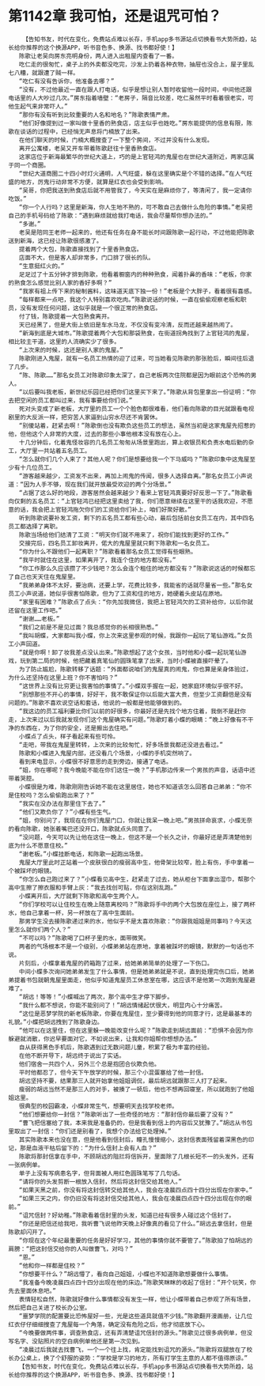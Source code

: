 # 第1142章 我可怕，还是诅咒可怕？
        【告知书友，时代在变化，免费站点难以长存，手机app多书源站点切换看书大势所趋，站长给你推荐的这个换源APP，听书音色多、换源、找书都好使！】
       陈歌让老吴向房东亮明身份，两人进入出租屋内查看了一番。
       吃仁走的很匆忙，桌子上的外卖都没吃完，沙发上扔着各种衣物，抽屉也没合上，屋子里乱七八糟，就跟遭了贼一样。
       “吃仁有没有告诉你，他准备去哪？”
       “没有，不过他最近一直在跟人打电话，似乎是想让别人暂时收留他一段时间，中间他还跟电话里的人大吵过几次。”房东指着墙壁：“老房子，隔音比较差，吃仁虽然平时看着很老实，可他生起气来非常吓人。”
       “那你有没有听到比较重要的人名和地名？”陈歌表情严肃。
       “他们好像提到过一家叫做十里香的熟食店，店主似乎也姓吃。”房东能提供的信息有限，陈歌在谈话的过程中，已经悄无声息将门楠放了出来。
       在他们聊天的时候，门楠大概搜查了一下整个房间，不过并没有什么发现。
       离开公寓楼，老吴又开车带着陈歌赶往十里香熟食店。
       这家店位于新海最繁华的世纪大道上，巧的是上官轻鸿的鬼屋也在世纪大道附近，两家店属于同一个商圈。
       “世纪大道商圈二十四小时灯火通明，人气旺盛，躲在这里确实是个不错的选择。”在人气旺盛的地方，厉鬼行动非常不方便，就算是红衣也会受到影响。
       “吴哥，你把我送到熟食店后就不用管我了，今天实在是麻烦你了，等清闲了，我一定请你吃饭。”
       “你一个人行吗？这里是新海，你人生地不熟的，可不敢自己去做什么危险的事情。”老吴把自己的手机号码给了陈歌：“遇到麻烦就给我打电话，我会尽量帮你想办法的。”
       “多谢。”
       老吴是陪同王老师一起来的，他还有任务在身不能长时间跟陈歌一起行动，不过他能把陈歌送到新海，这已经让陈歌很感激了。
       提着两个大包，陈歌直接找到了十里香熟食店。
       店面不大，但是客人却非常多，门口排了很长的队。
       “生意挺红火的。”
       足足过了十五分钟才排到陈歌，他看着橱窗内的种种熟食，闻着扑鼻的香味：“老板，你家的熟食怎么感觉比别人家的香好多啊？”
       “我家有祖上传下来的秘制酱料，这味道天底下独一份！”老板是个大胖子，看着很有喜感。
       “每样都来一点吧，我这个人特别喜欢吃肉。”陈歌说话的时候，一直在偷偷观察老板和职员，没有发现任何问题，这似乎就是一个很正常的熟食店。
       付了钱，陈歌提着一大包熟食离开。
       天已经黑了，但是大街上依旧是车水马龙，不仅没有变冷清，反而还越来越热闹了。
       “新海到底是大城市。”陈歌提着两个大包和那袋熟食，在街道拐角找到了上官轻鸿的鬼屋，相比较主干道，这里的人流确实少了很多。
       “上次来的时候，这还是别人家的鬼屋。”
       陈歌刚进入鬼屋，就有一名员工热情的迎了过来，可当她看见陈歌的那张脸后，瞬间往后退了几步。
       “陈、陈歌……”那名女员工对陈歌印象太深了，自己老板两次住院都是因为眼前这个恐怖的男人。
       “以后要叫我老板，新世纪乐园已经把你们这里买下来了。”陈歌从背包里拿出一份证明：“你去把空闲的员工都叫过来，我有事要给你们说。”
       死对头变成了新老板，大厅里的员工一个个脸色都很难看，他们看向陈歌的目光就跟看电视剧里的大反派一样，把穷苦人家逼到山穷水尽还不肯罢休。
       “别傻站着，赶紧去啊！”陈歌倒也没有欺负这些员工的想法，虽然当初是这家鬼屋先招惹的他，但他这个人非常的大度，过去的那些小事他根本没有放在心上。
       十几分钟后，化着鬼怪妆容的几名员工匆匆从场景里跑出，算上收银员和负责水电后勤的杂工，大厅里一共站着五名员工。
       “怎么就你们几个人来了？其他人呢？你们是想要给我一个下马威吗？”陈歌印象中这鬼屋至少有十几位员工。
       “游客越来越少，工资发不出来，再加上闹鬼的传闻，很多人选择自离。”那名女员工小声说道：“因为人手不够，现在我们就开放最受欢迎的两个分场景。”
       “占据了这么好的地段，游客居然会越来越少？看来上官轻鸿真要好好反思一下了。”陈歌看向仅剩的五名员工：“上官轻鸿已经把这里卖给了我，你们愿意继续在这里干的话我欢迎，不愿意的话，我会把上官轻鸿拖欠你们的工资给你们补上，咱们好聚好散。”
       听到陈歌说要补发工资，剩下的五名员工都有些心动，最后包括前台女员工在内，其中四名员工都选择了离职。
       陈歌当场给他们结清了工资：“明天你们就不用来了，祝你们能找到更好的工作。”
       交接完后，四名员工卸妆离开，偌大的鬼屋里就只剩下陈歌和一名女员工。
       “你为什么不跟他们一起离职？”陈歌看着那名女员工觉得有些眼熟。
       “我平时就住在这里，如果离开了，我连个住的地方都没有。”
       “你工作那么久应该攒了不少钱吧？怎么会连个租住的地方都没有？”陈歌说这话的时候都忘了自己也天天住在鬼屋里。
       “我弟弟身体不太好，要治病，还要上学，花费比较多，我能省的话就尽量省一些。”那名女员工小声说道，她似乎很害怕陈歌，但为了工资和住的地方，她硬着头皮站在原地。
       “家里有困难？”陈歌点了点头：“你先加我微信，我把上官轻鸿欠的工资补给你，以后你就还留在这里工作吧。”
       “谢谢……老板。”
       “我们之前是不是见过面？我总感觉你的长相很熟悉。”
       “我叫胡蝶，大家都叫我小蝶，你上次来这里参观的时候，我跟你一起玩了笔仙游戏。”女员工小声回道。
       “就是你啊！卸了妆我差点没认出来。”陈歌想起了这个女孩，当时他和小蝶一起玩笔仙游戏，玩到第二局的时候，他把藏着真笔仙的圆珠笔拿了出来，当时小蝶被直接吓晕了。
       为了防止尴尬，陈歌转移了话题：“外面都说咱们的鬼屋真的闹鬼，你也算是亲身体验过，为什么还坚持在这里上班？你不害怕吗？”
       “这世界上没有比穷更让我害怕的事情了。”小蝶双手握在一起，她家庭环境似乎很不好。
       “别想那些不开心的事情，好好干，我不敢保证你以后能大富大贵，但至少工资翻倍是没有问题的。”陈歌不喜欢说空话和套话，他说的一般都是他能够做到的。
       “我这边的员工福利要比你们以前的好很多，你最好还是先找个地方住着，我倒不是赶你走，上次来过以后我就发现你们这个鬼屋确实有问题。”陈歌盯着小蝶的眼睛：“晚上好像有不干净的东西在，为了你的安全，还是搬出去住吧。”
       小蝶点了点头，样子看起来有些可怜。
       “走吧，带我在鬼屋里转转，上次来的比较匆忙，好多场景我都还没进去看过。”
       陈歌和小蝶进入鬼屋内部，还没看几个场景，小蝶的手机突然响了。
       看到来电显示，小蝶很不好意思的走到旁边，接通了电话。
       “姐，你在哪呢？我今晚能不能在你们这住一晚？”手机那边传来一个男孩的声音，话语中还带着哭腔。
       小蝶很是为难，陈歌刚刚告诉她不能在这里居住，她也不知道该怎么回答自己弟弟：“你不是住校吗？怎么偷偷跑出来了？”
       “我实在没办法在那里住下去了。”
       “他们又欺负你了？”小蝶有些生气。
       “姐，你别问了，我现在在你们鬼屋门口，你就让我呆一晚上吧。”男孩拼命哀求，小蝶无奈的看向陈歌，她张着嘴巴还没开口，陈歌就点头同意了。
       “没问题，今天可以先让他在这住一晚上，但这不是一个长久之计，你最好还是弄清楚他到底为什么不愿意住校。”
       “谢老板。”小蝶挂断电话，和陈歌一起跑出场景。
       鬼屋大厅里此时正站着一个皮肤很白的瘦弱高中生，他骨架比较窄，脸上有伤，手中拿着一个被踩坏的眼镜。
       “你怎么自己跑过来了？”小蝶看见高中生，赶紧走了过去，她从柜台下面拿出湿巾，帮那个高中生擦了擦衣服和手臂上灰：“我去找创可贴，你在这别乱跑。”
       小蝶离开后，大厅就剩下陈歌和高中生两个人。
       “你们学校可以让住校生在晚上随意离校吗？”陈歌将手中的两个大包放在座位上，接了两杯水，他自己拿着一杯，另一杯放在了高中生面前。
       那男学生没去接陈歌递过来的水，他似乎不是太喜欢陈歌：“你跟我姐姐是同事吗？今天这里怎么就你们两个人？”
       “不可以吗？”陈歌喝了口杯子里的水，面带微笑。
       两者的气场根本不是一个级别，小蝶弟弟站在原地，拿着被踩坏的眼镜，默默的一句话也不说。
       片刻后，小蝶拿着鬼屋的药箱跑了过来，给她弟弟简单的处理了一下伤口。
       中间小蝶多次询问她弟弟发生了什么事情，但是她弟弟就是不说，直到处理完伤口后，她弟弟提着书包就朝鬼屋里面走，他似乎知道鬼屋员工休息室在哪，这应该不是他第一次跑到鬼屋避难了。
       “胡远！等等！”小蝶喊出了两次，那个高中生才停下脚步。
       “我什么都不想说，你能不能别问了！”胡远情绪起伏很大，明显内心十分痛苦。
       “这位是恶梦学院的新老板陈歌，你要在鬼屋住，至少要得到他的同意才行，这是最基本的礼貌。”小蝶把胡远拽到了陈歌身边。
       “他可以在这里住，但在这里躲一晚能改变什么呢？”陈歌走到胡远面前：“恐惧不会因为你躲避就消散，你迟早要面对它，不如说出来，让我和你姐帮你想想办法。”
       自从获得黑色手机后，陈歌遇到过无数问题儿童，积累了极为丰富的经验。
       在他不断开导下，胡远终于说出了实话。
       他们宿舍一共四个人，另外三个总是抱团合伙欺负他。
       平时他都忍了，但今天下午放学的时候，那三个小混蛋塞给了他一封信。
       胡远坚持不要，结果那三人就开始拿他姐姐调侃，最后胡远就跟那三人打了起来。
       瘦弱的胡远当然不是那三人的对手，被揍了一顿后，他也不想再回寝室，所以就跑到了他姐姐这里。
       很典型的校园霸凌，小蝶非常生气，想要明天去找学校老师。
       “他们想要给你一封信？”陈歌听出了一些奇怪的地方：“那封信你最后要了没有？”
       “曹飞把信塞给了我，本来我是准备扔的，但是我看到信上的内容后又犹豫了。”胡远从书包里取出了一封信：“你们还是别看了，我想个办法给它处理掉。”
       其实陈歌本来也没在意，但是他看到信封后，瞳孔慢慢缩小，这封信表面残留着深黑色的印记，那是血液干枯后留下的：“为什么信封上会有人血？”
       陈歌将那封信拿在手中，不顾胡远的阻拦将信拆开，里面除了几根长短不一的头发外，还有一张病例单。
       单子上没有写病患名字，但背面被人用红色圆珠笔写了几句话。
       “请将你的头发剪断一根放入信封，然后将这封信交给其他人。”
       “如果天黑之前，你没有将这封信转交给其他人，我会在凌晨四点四十四分出现在你家中。”
       “如果三天之内，你仍旧没有将这封信交给其他人，我会在凌晨四点四十四分出现在你的眼前。”
       “诅咒信封？好幼稚。”陈歌看着信封里的头发，知道已经有很多人碰过这个信封了。
       “你还是把信还给我吧，我听曹飞说他昨天晚上好像真的看见了什么。”胡远去拿信封，但是陈歌却闪开了。
       “你现在这个年纪最重要的任务是好好学习，其他的事情你就不要管了。”陈歌拍了怕胡远的肩膀：“把这封信交给你的人叫做曹飞，对吗？”
       “恩。”
       “他和你一样都是住校？”
       “你想要干什么？”胡远懵了，看向自己姐姐，小蝶也不知道陈歌想要做什么事情。
       “我准备今晚凌晨四点四十四分出现在他的床边。”陈歌笑眯眯的收起了信封：“开个玩笑，你先去里面休息吧。”
       表情轻松自然，陈歌就好像什么事情都没有发生一样，他让小蝶带着自己参观了所有场景，然后把自己关进了校长办公室。
       “噩梦学院的配置要比恐怖屋好一些，光是这些道具就值不少钱。”陈歌翻开漫画册，让几位红衣仔仔细细搜查了鬼屋每一个角落，确定没有危险之后，他才彻底放下心。
       “今晚要做两件事，调查熟食店，还有弄清楚诅咒信封的源头。”陈歌见过很多病例单，但没写名字、没贴照片的空白病例单他还是第一次见到。
       “凌晨过后我就去找曹飞，一个一个往上找，肯定能找到诅咒的源头。”陈歌将双腿放在了校长办公桌上，换了个舒服的姿势：“学校是学习的地方，所有打学生主意的人都不值得原谅。”
       【告知书友，时代在变化，免费站点难以长存，手机app多书源站点切换看书大势所趋，站长给你推荐的这个换源APP，听书音色多、换源、找书都好使！】